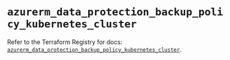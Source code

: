 # `azurerm_data_protection_backup_policy_kubernetes_cluster`

Refer to the Terraform Registry for docs: [`azurerm_data_protection_backup_policy_kubernetes_cluster`](https://registry.terraform.io/providers/hashicorp/azurerm/4.5.0/docs/resources/data_protection_backup_policy_kubernetes_cluster).
